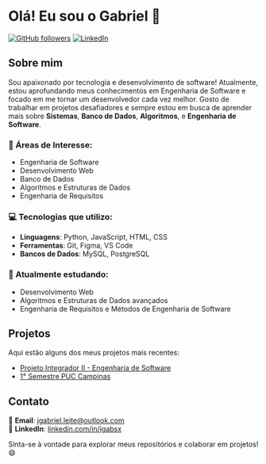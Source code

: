 # Olá! Eu sou o Gabriel 👋

[![GitHub followers](https://img.shields.io/github/followers/jgabrieldsl?label=Follow&style=social)](https://github.com/jgabrieldsl)
[![LinkedIn](https://img.shields.io/badge/LinkedIn-Connect-blue)](https://www.linkedin.com/in/jgabsx/)

## Sobre mim

Sou apaixonado por tecnologia e desenvolvimento de software! Atualmente, estou aprofundando meus conhecimentos em Engenharia de Software e focado em me tornar um desenvolvedor cada vez melhor. Gosto de trabalhar em projetos desafiadores e sempre estou em busca de aprender mais sobre **Sistemas**, **Banco de Dados**, **Algoritmos**, e **Engenharia de Software**.

### 🎯 Áreas de Interesse:
- Engenharia de Software
- Desenvolvimento Web
- Banco de Dados
- Algoritmos e Estruturas de Dados
- Engenharia de Requisitos

### 💻 Tecnologias que utilizo:
- **Linguagens**: Python, JavaScript, HTML, CSS
- **Ferramentas**: Git, Figma, VS Code
- **Bancos de Dados**: MySQL, PostgreSQL

### 🌱 Atualmente estudando:
- Desenvolvimento Web
- Algoritmos e Estruturas de Dados avançados
- Engenharia de Requisitos e Métodos de Engenharia de Software

## Projetos

Aqui estão alguns dos meus projetos mais recentes:

- [Projeto Integrador II - Engenharia de Software](https://github.com/jgabrieldsl/Projeto-Integrador-II)
- [1° Semestre PUC Campinas](https://github.com/jgabrieldsl/PUC-1-Semestre)

## Contato

📧 **Email**: [jgabriel.leite@outlook.com](mailto:jgabriel.leite@outlook.com)  
👔 **LinkedIn**: [linkedin.com/in/jgabsx](https://www.linkedin.com/in/jgabsx)

Sinta-se à vontade para explorar meus repositórios e colaborar em projetos! 😄
